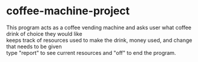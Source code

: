 # coffee-machine-project
 This program acts as a coffee vending machine and asks user what coffee drink of choice they would like   
 keeps track of resources used to make the drink, money used, and change that needs to be given  
 type "report" to see current resources and "off" to end the program. 
